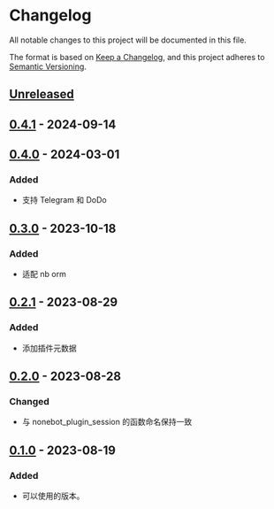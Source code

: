 # Changelog

All notable changes to this project will be documented in this file.

The format is based on [Keep a Changelog](https://keepachangelog.com/zh-CN/1.0.0/),
and this project adheres to [Semantic Versioning](https://semver.org/lang/zh-CN/spec/v2.0.0.html).

## [Unreleased]

## [0.4.1] - 2024-09-14

## [0.4.0] - 2024-03-01

### Added

- 支持 Telegram 和 DoDo

## [0.3.0] - 2023-10-18

### Added

- 适配 nb orm

## [0.2.1] - 2023-08-29

### Added

- 添加插件元数据

## [0.2.0] - 2023-08-28

### Changed

- 与 nonebot_plugin_session 的函数命名保持一致

## [0.1.0] - 2023-08-19

### Added

- 可以使用的版本。

[Unreleased]: https://github.com/he0119/nonebot-plugin-chatrecorder-extension-send-anything-anywhere/compare/v0.4.1...HEAD
[0.4.1]: https://github.com/he0119/nonebot-plugin-chatrecorder-extension-send-anything-anywhere/compare/v0.4.0...v0.4.1
[0.4.0]: https://github.com/he0119/nonebot-plugin-chatrecorder-extension-send-anything-anywhere/compare/v0.3.0...v0.4.0
[0.3.0]: https://github.com/he0119/nonebot-plugin-chatrecorder-extension-send-anything-anywhere/compare/v0.2.1...v0.3.0
[0.2.1]: https://github.com/he0119/nonebot-plugin-chatrecorder-extension-send-anything-anywhere/compare/v0.2.0...v0.2.1
[0.2.0]: https://github.com/he0119/nonebot-plugin-chatrecorder-extension-send-anything-anywhere/compare/v0.1.0...v0.2.0
[0.1.0]: https://github.com/he0119/nonebot-plugin-chatrecorder-extension-send-anything-anywhere/releases/tag/v0.1.0

